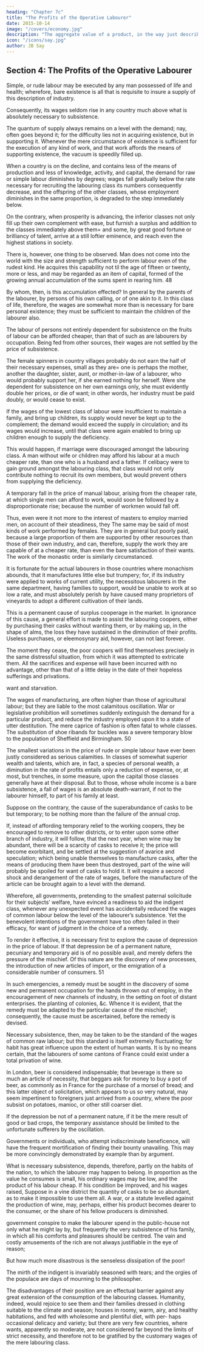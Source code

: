 ```yaml
---
heading: "Chapter 7c"
title: "The Profits of the Operative Labourer"
date: 2015-10-14
image: "/covers/economy.jpg"
description: "The aggregate value of a product, in the way just described, refunds to its different concurring producers the amount of their advances, with the addition in most cases, of a profit, that constitutes their revenue"
icon: "/icons/say.jpg"
author: JB Say
---
```




## Section 4: The Profits of the Operative Labourer
<!-- 47 -->

Simple, or rude labour may be executed by any man possessed of life and health; wherefore, bare existence is all that is requisite to insure a supply of this description of industry.

Consequently, its wages seldom rise in any country much above what is absolutely necessary to subsistence. 

The quantum of supply always remains on a level with the demand; nay, often goes beyond it; for the difficulty lies not in acquiring existence, but in supporting it. Whenever the mere circumstance of existence is sufficient for the execution of any kind of work, and that work affords the means of supporting existence, the vacuum is speedily filled up.

When a country is on the decline, and contains less of the means of production and less of knowledge, activity, and capital, the demand for raw or simple labour diminishes by degrees; wages fall gradually below the rate necessary for recruiting the labouring class its numbers consequently decrease, and the offspring of the other classes, whose employment diminishes in the same proportion, is degraded to the step immediately below. 

On the contrary, when prosperity is advancing, the inferior classes not only fill up their own complement with ease, but furnish a surplus and addition to the classes immediately above them= and some, by great good fortune or brilliancy of talent, arrive at a still loftier eminence, and reach even the highest stations in society.

There is, however, one thing to be observed. Man does not come into the world with the size and strength sufficient to perform labour even of the rudest kind. He acquires this capability not til the age of fifteen or twenty, more or less, and may be regarded as an item of capital, formed of the growing annual accumulation of the sums spent in rearing him. 48 

By whom, then, is this accumulation effected? In general by the parents of the labourer, by persons of his own calling, or of
one akin to it. In this class of life, therefore, the wages are somewhat more than is necessary for bare personal existence; 
they must be sufficient to maintain the children of the labourer also.

The labour of persons not entirely dependent for subsistence on the fruits of labour can be afforded cheaper, than that of such as are labourers by occupation. Being fed from other sources, their wages are not settled by the price of subsistence. 

The female spinners in country villages probably do not earn the half of their necessary expenses, small as they are= one is perhaps the mother, another the daughter, sister, aunt, or mother-in-law of a labourer, who would probably support her, if she earned nothing for herself. Were she dependent for subsistence on her own earnings only, she must evidently double her prices, or die of want; in other words, her industry must be paid doubly, or would cease to exist. 

If the wages of the lowest class of labour were insufficient to maintain a family, and bring up children, its supply would never be kept up to the complement; the demand would exceed the supply in circulation; and its wages would increase, until that class were again enabled to bring up children enough to supply the deficiency.

This would happen, if marriage were discouraged amongst the labouring class. A man without wife or children may afford his labour at a much cheaper rate, than one who is a husband and a father. If celibacy were to gain ground amongst the labouring class, that class would not only contribute nothing to recruit its own members, but would prevent others from supplying the deficiency. 

A temporary fall in the price of manual labour, arising from the cheaper rate, at which single men can afford to work, would soon be followed by a disproportionate rise; because the number of workmen would fall off. 

Thus, even were it not more to the interest of masters to employ married men, on account of their steadiness, they The same may be said of most kinds of work performed by females. They are in general but poorly paid, because a large proportion of them are supported by other resources than those of their own industry, and can, therefore, supply the work they are capable of at a cheaper rate, than even the bare satisfaction of their wants. The work of the monastic order is similarly circumstanced. 

It is fortunate for the actual labourers in those countries where monachism abounds, that it manufactures little else but trumpery; for, if its industry were applied to works of current utility, the necessitous labourers in the same department, having families to support, would be unable to work at so low a rate, and must absolutely perish by have caused many proprietors of vineyards to adopt a different cultivation of their lands. 

This is a permanent cause of surplus cooperage in the market. In ignorance of this cause, a general effort is made to assist the labouring coopers, either by purchasing their casks without wanting them, or by making up, in the shape of alms, the loss they have sustained in the diminution of their profits. Useless purchases, or eleemosynary aid, however, can not last forever. 

The moment they cease, the poor coopers will find themselves precisely in the same distressful situation, from which it was attempted to extricate them. All the sacrifices and expense will have been incurred with no advantage, other than that of a little delay in the date of their hopeless sufferings and privations.

want and starvation. 

The wages of manufacturing, are often higher than those of agricultural labour; but they are liable to the most calamitous oscillation. War or legislative prohibition will sometimes suddenly extinguish the demand for a particular product, and reduce the industry employed upon it to a state of utter destitution. The mere caprice of fashion is often fatal to whole classes. The substitution of shoe ribands for buckles was a severe temporary blow to the population of Sheffield and Birmingham. 50

The smallest variations in the price of rude or simple labour have ever been justly considered as serious calamities. In classes of somewhat superior wealth and talents, which are, in fact, a species of personal wealth, a diminution in the rate of profits entails only a reduction of expense, or, at most, but trenches, in some measure, upon the capital those classes generally have at their disposal. But to those, whose whole income is a bare subsistence, a fall of wages is an absolute death-warrant, if not to the labourer himself, to part of his family at least.

Suppose on the contrary, the cause of the superabundance of casks to be but temporary; to be nothing more than the failure
of the annual crop. 

If, instead of affording temporary relief to the working coopers, they be encouraged to remove to other districts, or to enter upon some other branch of industry, it will follow, that the next year, when wine may be abundant, there will be a scarcity of casks to receive it; the price will become exorbitant, and be settled at the suggestion of avarice and speculation; which being unable themselves to manufacture casks, after the means of producing them have been thus destroyed, part of the wine will probably be spoiled for want of casks to hold it. It will require a second shock and derangement of the rate of wages, before the manufacture of the article can be brought again to a level with the demand.

Wherefore, all governments, pretending to the smallest paternal solicitude for their subjects’ welfare, have evinced a
readiness to aid the indigent class, whenever any unexpected event has accidentally reduced the wages of common labour
below the level of the labourer’s subsistence. Yet the benevolent intentions of the government have too often failed in their
efficacy, for want of judgment in the choice of a remedy. 

To render it effective, it is necessary first to explore the cause of depression in the price of labour. If that depression be of a permanent nature, pecuniary and temporary aid is of no possible avail, and merely defers the pressure of the mischief. Of this nature are the discovery of new processes, the introduction of new articles of import, or the emigration of a considerable number of consumers. 51 

In such emergencies, a remedy must be sought in the discovery of some new and permanent occupation for the hands thrown out of employ, in the encouragement of new channels of industry, in the setting on foot of distant enterprises. the planting of colonies, &c. Whence it is evident, that the remedy must be adapted to the particular cause of the mischief; consequently, the cause must be ascertained, before the remedy is devised.

Necessary subsistence, then, may be taken to be the standard of the wages of common raw labour; but this standard is itself
extremely fluctuating; for habit has great influence upon the extent of human wants. It is by no means certain, that the
labourers of some cantons of France could exist under a total privation of wine. 

In London, beer is considered indispensable; that beverage is there so much an article of necessity, that beggars ask for money to buy a pot of beer, as commonly as in France for the purchase of a morsel of bread; and this latter object of solicitation, which appears to us so very natural, may seem impertinent to foreigners just arrived from a country, where the poor subsist on potatoes, manioc, or other still coarser diet.

If the depression be not of a permanent nature, if it be the mere result of good or bad crops, the temporary assistance
should be limited to the unfortunate sufferers by the oscillation.

Governments or individuals, who attempt indiscriminate beneficence, will have the frequent mortification of finding their
bounty unavailing. This may be more convincingly demonstrated by example than by argument.

What is necessary subsistence, depends, therefore, partly on the habits of the nation, to which the labourer may happen to
belong. In proportion as the value he consumes is small, his ordinary wages may be low, and the product of his labour cheap. If his condition be improved, and his wages raised, Suppose in a vine district the quantity of casks to be so abundant, as to make it impossible to use them all. A war, or a statute levelled against the production of wine, may, perhaps, either his product becomes dearer to the consumer, or the
share of his fellow producers is diminished.

government conspire to make the labourer spend in the public-house not only what he might lay by, but frequently the
very subsistence of his family, in which all his comforts and pleasures should be centred. The vain and costly amusements
of the rich are not always justifiable in the eye of reason; 

But how much more disastrous is the senseless dissipation of the poor! 

The mirth of the indigent is invariably seasoned with tears; and the orgies of the populace are days of mourning to
the philosopher.

The disadvantages of their position are an effectual barrier against any great extension of the consumption of the
labouring classes. Humanity, indeed, would rejoice to see them and their families dressed in clothing suitable to the climate
and season; houses in roomy, warm, airy, and healthy habitations, and fed with wholesome and plentiful diet, with per-
haps occasional delicacy and variety; but there are very few countries, where wants, apparently so moderate, are not considered far beyond the limits of strict necessity, and therefore
not to be gratified by the customary wages of the mere labouring class.
